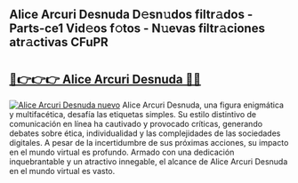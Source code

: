 ## Alice Arcuri Desnuda D𝚎sn𝚞dos filtr𝚊dos - Parts-ce1 Vid𝚎os f𝚘tos - N𝚞evas filtr𝚊ciones atr𝚊ctivas CFuPR

# <h2><a href="http://mb40w4s.tromn.icu/?c=Alice+Arcuri+Desnuda">🔗👉👉👉 Alice Arcuri Desnuda 🔗🔗</a></h2>

[![Alice Arcuri Desnuda nuevo](https://i.imgur.com/pEAQMta.gif)](http://mb40w4s.tromn.icu/?c=Alice+Arcuri+Desnuda)
Alice Arcuri Desnuda, una figura enigmática y multifacética, desafía las etiquetas simples. Su estilo distintivo de comunicación en línea ha cautivado y provocado críticas, generando debates sobre ética, individualidad y las complejidades de las sociedades digitales. A pesar de la incertidumbre de sus próximas acciones, su impacto en el mundo virtual es profundo. Armado con una dedicación inquebrantable y un atractivo innegable, el alcance de Alice Arcuri Desnuda en el mundo virtual es vasto.
